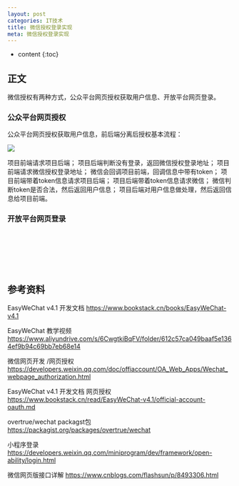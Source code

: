 ```yaml
---
layout: post
categories: IT技术
title: 微信授权登录实现
meta: 微信授权登录实现
---
```

* content
{:toc}
  
## 正文

微信授权有两种方式，公众平台网页授权获取用户信息、开放平台网页登录。

### 公众平台网页授权

公众平台网页授权获取用户信息，前后端分离后授权基本流程：

![]({{site.baseurl}}/images/20220106/20220106094832.png)

项目前端请求项目后端；
项目后端判断没有登录，返回微信授权登录地址；
项目前端请求微信授权登录地址；
微信会回调项目前端，回调信息中带有token；
项目前端带着token信息请求项目后端；
项目后端带着token信息请求微信；
微信判断token是否合法，然后返回用户信息；
项目后端对用户信息做处理，然后返回信息给项目前端。

### 开放平台网页登录



<br/><br/><br/><br/><br/>
## 参考资料

EasyWeChat v4.1 开发文档 <https://www.bookstack.cn/books/EasyWeChat-v4.1>

EasyWeChat 教学视频 <https://www.aliyundrive.com/s/6CwgtkiBqFV/folder/612c57ca049baaf5e1364ef9b94c69bb7eb68e14>

微信网页开发 /网页授权 <https://developers.weixin.qq.com/doc/offiaccount/OA_Web_Apps/Wechat_webpage_authorization.html>

EasyWeChat v4.1 开发文档 网页授权 <https://www.bookstack.cn/read/EasyWeChat-v4.1/official-account-oauth.md>

overtrue/wechat packagst包 <https://packagist.org/packages/overtrue/wechat>

小程序登录 <https://developers.weixin.qq.com/miniprogram/dev/framework/open-ability/login.html>

微信网页版接口详解 <https://www.cnblogs.com/flashsun/p/8493306.html>

